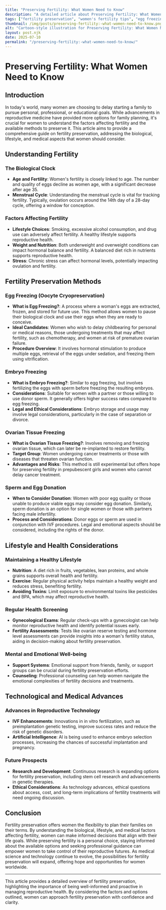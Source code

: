```yaml
---
title: "Preserving Fertility: What Women Need to Know"
description: "A detailed article about Preserving Fertility: What Women Need to Know."
tags: ["fertility preservation", "women's fertility tips", "egg freezing options", "fertility health for women", "preserving fertility methods"]
thumbnail: /img/posts/preserving-fertility:-what-women-need-to-know.png
alt: "Cartoon-style illustration for Preserving Fertility: What Women Need to Know"
layout: post.njk
date: 2025-07-10
permalink: "/preserving-fertility:-what-women-need-to-know/"
---
```


# Preserving Fertility: What Women Need to Know

## Introduction

In today's world, many women are choosing to delay starting a family to pursue personal, professional, or educational goals. While advancements in reproductive medicine have provided more options for family planning, it's crucial for women to understand the factors affecting fertility and the available methods to preserve it. This article aims to provide a comprehensive guide on fertility preservation, addressing the biological, lifestyle, and medical aspects that women should consider.

## Understanding Fertility

### The Biological Clock

- **Age and Fertility**: Women's fertility is closely linked to age. The number and quality of eggs decline as women age, with a significant decrease after age 35.
- **Menstrual Cycle**: Understanding the menstrual cycle is vital for tracking fertility. Typically, ovulation occurs around the 14th day of a 28-day cycle, offering a window for conception.

### Factors Affecting Fertility

- **Lifestyle Choices**: Smoking, excessive alcohol consumption, and drug use can adversely affect fertility. A healthy lifestyle supports reproductive health.
- **Weight and Nutrition**: Both underweight and overweight conditions can impact hormonal balance and fertility. A balanced diet rich in nutrients supports reproductive health.
- **Stress**: Chronic stress can affect hormonal levels, potentially impacting ovulation and fertility.

## Fertility Preservation Methods

### Egg Freezing (Oocyte Cryopreservation)

- **What is Egg Freezing?**: A process where a woman's eggs are extracted, frozen, and stored for future use. This method allows women to pause their biological clock and use their eggs when they are ready to conceive.
- **Ideal Candidates**: Women who wish to delay childbearing for personal or medical reasons, those undergoing treatments that may affect fertility, such as chemotherapy, and women at risk of premature ovarian failure.
- **Procedure Overview**: It involves hormonal stimulation to produce multiple eggs, retrieval of the eggs under sedation, and freezing them using vitrification.

### Embryo Freezing

- **What is Embryo Freezing?**: Similar to egg freezing, but involves fertilizing the eggs with sperm before freezing the resulting embryos.
- **Considerations**: Suitable for women with a partner or those willing to use donor sperm. It generally offers higher success rates compared to egg freezing.
- **Legal and Ethical Considerations**: Embryo storage and usage may involve legal considerations, particularly in the case of separation or divorce.

### Ovarian Tissue Freezing

- **What is Ovarian Tissue Freezing?**: Involves removing and freezing ovarian tissue, which can later be re-implanted to restore fertility.
- **Target Group**: Women undergoing cancer treatments or those with diseases that threaten ovarian function.
- **Advantages and Risks**: This method is still experimental but offers hope for preserving fertility in prepubescent girls and women who cannot delay cancer treatment.

### Sperm and Egg Donation

- **When to Consider Donation**: Women with poor egg quality or those unable to produce viable eggs may consider egg donation. Similarly, sperm donation is an option for single women or those with partners facing male infertility.
- **Process and Considerations**: Donor eggs or sperm are used in conjunction with IVF procedures. Legal and emotional aspects should be considered, including the rights of the donor.

## Lifestyle and Health Considerations

### Maintaining a Healthy Lifestyle

- **Nutrition**: A diet rich in fruits, vegetables, lean proteins, and whole grains supports overall health and fertility.
- **Exercise**: Regular physical activity helps maintain a healthy weight and reduces stress, benefiting fertility.
- **Avoiding Toxins**: Limit exposure to environmental toxins like pesticides and BPA, which may affect reproductive health.

### Regular Health Screening

- **Gynecological Exams**: Regular check-ups with a gynecologist can help monitor reproductive health and identify potential issues early.
- **Fertility Assessments**: Tests like ovarian reserve testing and hormone level assessments can provide insights into a woman's fertility status, aiding in decision-making about fertility preservation.

### Mental and Emotional Well-being

- **Support Systems**: Emotional support from friends, family, or support groups can be crucial during fertility preservation efforts.
- **Counseling**: Professional counseling can help women navigate the emotional complexities of fertility decisions and treatments.

## Technological and Medical Advances

### Advances in Reproductive Technology

- **IVF Enhancements**: Innovations in in vitro fertilization, such as preimplantation genetic testing, improve success rates and reduce the risk of genetic disorders.
- **Artificial Intelligence**: AI is being used to enhance embryo selection processes, increasing the chances of successful implantation and pregnancy.

### Future Prospects

- **Research and Development**: Continuous research is expanding options for fertility preservation, including stem cell research and advancements in genetic therapies.
- **Ethical Considerations**: As technology advances, ethical questions about access, cost, and long-term implications of fertility treatments will need ongoing discussion.

## Conclusion

Fertility preservation offers women the flexibility to plan their families on their terms. By understanding the biological, lifestyle, and medical factors affecting fertility, women can make informed decisions that align with their life goals. While preserving fertility is a personal choice, staying informed about the available options and seeking professional guidance can empower women to take control of their reproductive futures. As medical science and technology continue to evolve, the possibilities for fertility preservation will expand, offering hope and opportunities for women worldwide.

---

This article provides a detailed overview of fertility preservation, highlighting the importance of being well-informed and proactive in managing reproductive health. By considering the factors and options outlined, women can approach fertility preservation with confidence and clarity.